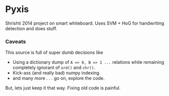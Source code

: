 # Pyxis

Shrishti 2014 project on smart whiteboard.
Uses SVM + HoG for handwriting detection and does stuff.

### Caveats

This source is full of super *dumb* decisions like

- Using a dictionary dump of `A => 0, B => 1 ...` relations while remaining completely ignorant of `ord()` and `chr()`.
- Kick-ass (and really bad) numpy indexing.
- and many more . . . go on, explore the code.

But, lets just keep it that way. Fixing old code is painful.
